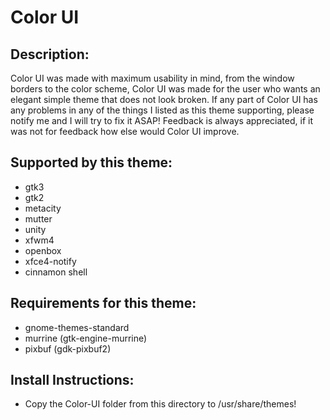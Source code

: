 # Color UI

## Description:
Color UI was made with maximum usability in mind, from the window borders to the color scheme, Color UI was made for the user who wants an elegant simple theme that does not look broken. If any part of Color UI has any problems in any of the things I listed as this theme supporting, please notify me and I will try to fix it ASAP! Feedback is always appreciated, if it was not for feedback how else would Color UI improve.

## Supported by this theme:
* gtk3
* gtk2
* metacity
* mutter
* unity
* xfwm4
* openbox
* xfce4-notify
* cinnamon shell

## Requirements for this theme:
* gnome-themes-standard
* murrine (gtk-engine-murrine)
* pixbuf (gdk-pixbuf2)

## Install Instructions:
* Copy the Color-UI folder from this directory to /usr/share/themes!
